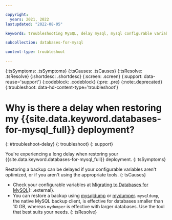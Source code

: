 ```yaml
---

copyright:
  years: 2021, 2022
lastupdated: "2022-08-05"

keywords: troubleshooting MySQL, delay mysql, mysql configurable variables

subcollection: databases-for-mysql

content-type: troubleshoot

---
```


{:tsSymptoms: .tsSymptoms}
{:tsCauses: .tsCauses}
{:tsResolve: .tsResolve}
{:shortdesc: .shortdesc}
{:screen: .screen}
{:support: data-reuse='support'}
{:codeblock: .codeblock}
{:pre: .pre}
{:note:.deprecated}
{:troubleshoot: data-hd-content-type='troubleshoot'}
 

# Why is there a delay when restoring my {{site.data.keyword.databases-for-mysql_full}} deployment?
{: #troubleshoot-delay}
{: troubleshoot}
{: support}

You're experiencing a long delay when restoring your {{site.data.keyword.databases-for-mysql_full}} deployment.
{: tsSymptoms}

Restoring a backup can be delayed if your configurable variables aren't optimized, or if you aren't using the appropriate tools.
{: tsCauses}

- Check your configurable variables at [Migrating to Databases for MySQL](https://cloud.ibm.com/docs/databases-for-mysql?topic=databases-for-mysql-migrating){: .external}.
- You can restore a backup using [mysqldump](/docs/databases-for-mysql?topic=databases-for-mysql-migrating#migrating-mysqldump) or [mydumper](/docs/databases-for-mysql?topic=databases-for-mysql-migrating#migrating-mydumper). `mysqldump`, the native MySQL backup client, is effective for databases smaller than 10 GB, whereas `mydumper` is effective with larger databases. Use the tool that best suits your needs.
{: tsResolve}
